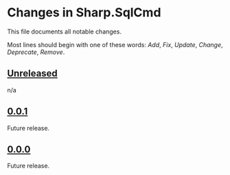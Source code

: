 # Changes in Sharp.SqlCmd
This file documents all notable changes.

Most lines should begin with one of these words:
*Add*, *Fix*, *Update*, *Change*, *Deprecate*, *Remove*.

## [Unreleased](https://github.com/sharpjs/Sharp.SqlCmd/compare/v0.0.1..HEAD)
n/a

## [0.0.1](https://github.com/sharpjs/Sharp.SqlCmd/compare/v0.0.0..v0.0.1)
Future release.

## [0.0.0](https://github.com/sharpjs/Sharp.SqlCmd/tree/v0.0.0)
Future release.

